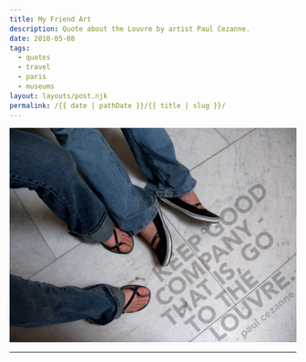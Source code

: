 ```yaml
---
title: My Friend Art
description: Quote about the Louvre by artist Paul Cezanne.
date: 2010-05-08
tags: 
  - quotes
  - travel
  - paris
  - museums
layout: layouts/post.njk
permalink: /{{ date | pathDate }}/{{ title | slug }}/
---
```


![“Keep good company. That is, go to the Louvre.” - Paul Cezanne](/img/louvre-cezanne.jpg)

---
